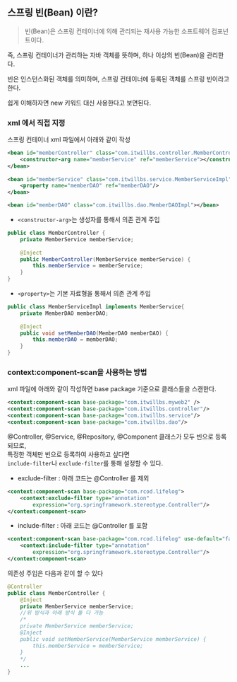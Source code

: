 ## 스프링 빈(Bean) 이란?

> 빈(Bean)은 스프링 컨테이너에 의해 관리되는 재사용 가능한 소프트웨어 컴포넌트이다. 

즉, 스프링 컨테이너가 관리하는 자바 객체를 뜻하며, 하나 이상의 빈(Bean)을 관리한다.

빈은 인스턴스화된 객체를 의미하며, 스프링 컨테이너에 등록된 객체를 스프링 빈이라고 한다. 

쉽게 이해하자면 new 키워드 대신 사용한다고 보면된다.

### xml 에서 직접 지정
스프링 컨테이너 xml 파일에서 아래와 같이 작성 
```xml
<bean id="memberController" class="com.itwillbs.controller.MemberController">
	<constructor-arg name="memberService" ref="memberService"></constructor-arg>
</bean>
	
<bean id="memberService" class="com.itwillbs.service.MemberServiceImpl">
	<property name="memberDAO" ref="memberDAO"/>
</bean>

<bean id="memberDAO" class="com.itwillbs.dao.MemberDAOImpl"></bean>
```
- `<constructor-arg>`는 생성자를 통해서 의존 관계 주입
```java
public class MemberController {
	private MemberService memberService;
	
	@Inject
	public MemberController(MemberService memberService) {
		this.memberService = memberService;
	}
}
```
- `<property>`는 기본 자료형을 통해서 의존 관계 주입
```java
public class MemberServiceImpl implements MemberService{
	private MemberDAO memberDAO;
	
	@Inject
	public void setMemberDAO(MemberDAO memberDAO) {
		this.memberDAO = memberDAO;
	}
}
```

### context:component-scan을 사용하는 방법
xml 파일에 아래와 같이 작성하면 base package 기준으로 클래스들을 스캔한다.
```xml
<context:component-scan base-package="com.itwillbs.myweb2" />
<context:component-scan base-package="com.itwillbs.controller"/>
<context:component-scan base-package="com.itwillbs.service"/>
<context:component-scan base-package="com.itwillbs.dao"/>
```
@Controller, @Service, @Repository, @Component 클래스가 모두 빈으로 등록되므로,  
특정한 객체만 빈으로 등록하여 사용하고 싶다면  
`include-filter`나 `exclude-filter`를 통해 설정할 수 있다.
- exclude-filter : 아래 코드는 @Controller 를 제외
```xml
<context:component-scan base-package="com.rcod.lifelog">
    <context:exclude-filter type="annotation" 
        expression="org.springframework.stereotype.Controller"/>
</context:component-scan>

```
- include-filter  : 아래 코드는 @Controller 를 포함
```xml
<context:component-scan base-package="com.rcod.lifelog" use-default="false">
    <context:include-filter type="annotation" 
        expression="org.springframework.stereotype.Controller"/>
</context:component-scan>
```

의존성 주입은 다음과 같이 할 수 있다
```java
@Controller
public class MemberController {
	@Inject
	private MemberService memberService;
    //위 방식과 아래 방식 둘 다 가능
    /*
    private MemberService memberService;
	@Inject
	public void setMemberService(MemberService memberService) {
		this.memberService = memberService;
	}
	*/
	...
}
```